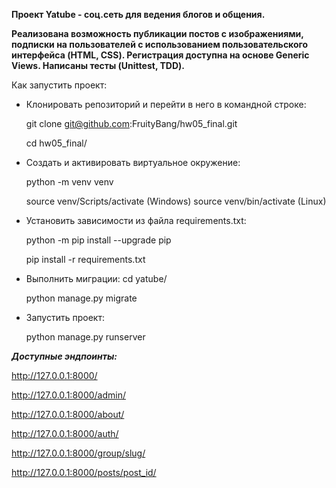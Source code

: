 **Проект Yatube - соц.сеть для ведения блогов и общения.**

**Реализована возможность публикации постов с изображениями, подписки на пользователей с
использованием пользовательского интерфейса (HTML, CSS). Регистрация доступна на основе
Generic Views. Написаны тесты (Unittest, TDD).**


Как запустить проект:

- Клонировать репозиторий и перейти в него в командной строке:

  git clone git@github.com:FruityBang/hw05_final.git

  cd hw05_final/

- Cоздать и активировать виртуальное окружение:

  python -m venv venv

  source venv/Scripts/activate (Windows)
  source venv/bin/activate (Linux)

- Установить зависимости из файла requirements.txt:

  python -m pip install --upgrade pip

  pip install -r requirements.txt

- Выполнить миграции:
  cd yatube/

  python manage.py migrate

- Запустить проект:

  python manage.py runserver

***Доступные эндпоинты:***

http://127.0.0.1:8000/

http://127.0.0.1:8000/admin/

http://127.0.0.1:8000/about/

http://127.0.0.1:8000/auth/

http://127.0.0.1:8000/group/slug/

http://127.0.0.1:8000/posts/post_id/

